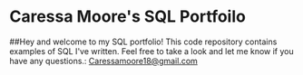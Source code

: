 # Caressa Moore's SQL Portfoilo

##Hey and welcome to my SQL portfolio! This code repository contains examples of SQL I've written. Feel free to take a look and let me know if you have any questions.:
Caressamoore18@gmail.com
